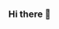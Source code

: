 ### Hi there 👋

<!--
**MetaBadgerData/MetaBadgerData** is a ✨ _special_ ✨ repository because its `README.md` (this file) appears on your GitHub profile.
Here are some ideas to get you started:

- 🔭 I’m currently working on Creating EVILPORTAL Templates for ESP32 Marauder
- 🌱 I’m currently learning How to use github effectively
- 👯 I’m looking to collaborate on ...
- 🤔 I’m looking for help with ...
- 💬 Ask me about My ambitions of coding in the future
- 📫 How to reach me: ...
Snapchat: alex.white1974
Email: walex1118@gmail.com
- 😄 Pronouns: ...
He/Him/His
- ⚡ Fun fact: ~I have been playing the alto sax for about 11 years~
-->
